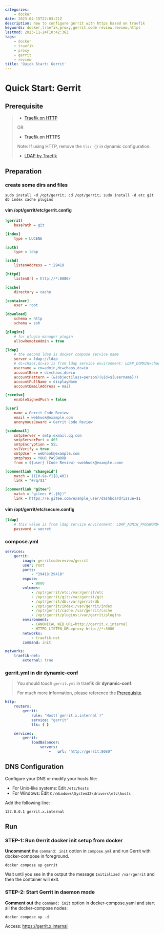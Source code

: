 ```yaml
---
categories:
    - docker
date: 2023-04-15T22:03:21Z
description: how to configure gerrit with https based on traefik
keywords: docker,traefik,proxy,gerrit,code review,review,https
lastmod: 2023-11-24T10:42:36Z
tags:
    - docker
    - traefik
    - proxy
    - gerrit
    - review
title: 'Quick Start: Gerrit'
---
```




# Quick Start: Gerrit

## Prerequisite

> - [Traefik on HTTP](https://blog.caoyu.info/quick-start-1-traefik.html)
>
> OR
>
> - [Traefik on HTTPS](https://blog.caoyu.info/quick-start-1-1-traefik-ssl.html)
>
> Note: If using HTTP, remove the `tls: {}` in dynamic configuration.
>
> - [LDAP by Traefik](https://blog.caoyu.info/quick-start-2-ldap.html)

## Preparation

### create some dirs and files

```shell
sudo install -d /opt/gerrit; cd /opt/gerrit; sudo install -d etc git db index cache plugins
```

#### vim /opt/gerrit/etc/gerrit.config

```ini
[gerrit]
	basePath = git

[index]
	type = LUCENE

[auth]
	type = ldap

[sshd]
	listenAddress = *:29418

[httpd]
	listenUrl = http://*:8080/

[cache]
	directory = cache

[container]
	user = root

[download]
	schema = http
	schema = ssh

[plugins]
	# for plugin-manager plugin
	allowRemoteAdmin = true

[ldap]
	# the second ldap is docker compose service name
	server = ldap://ldap
	# dc=chaos,dc=io is from ldap service environment: LDAP_DOMAIN=chaos.io
	username = cn=admin,dc=chaos,dc=io
	accountBase = dc=chaos,dc=io
	accountPattern = (&(objectClass=person)(uid=${username}))
	accountFullName = displayName
	accountEmailAddress = mail

[receive]
	enableSignedPush = false

[user]
	name = Gerrit Code Review
	email = webhook@example.com
	anonymousCoward = Gerrit Code Review

[sendemail]
	smtpServer = smtp.exmail.qq.com
	smtpServerPort = 465
	smtpEncryption = SSL
	sslVerify = true
	smtpUser = webhook@example.com
	smtpPass = YOUR_PASSWORD
	from = ${user} (Code Review) <webhook@example.com>

[commentlink "changeid"]
	match = (I[0-9a-f]{8,40})
	link = "#/q/$1"

[commentlink "gitee"]
	match = "gitee: #(.{6})"
	link = https://e.gitee.com/example_user/dashboard?issue=$1

```

#### vim /opt/gerrit/etc/secure.config

```ini
[ldap]
	# this value is from ldap service environment: LDAP_ADMIN_PASSWORD=secret
	password = secret

```

### compose.yml

```yaml
services:
    gerrit:
        image: gerritcodereview/gerrit
        user: root
        ports:
            - "29418:29418"
        expose:
            - 8080
        volumes:
            - /opt/gerrit/etc:/var/gerrit/etc
            - /opt/gerrit/git:/var/gerrit/git
            - /opt/gerrit/db:/var/gerrit/db
            - /opt/gerrit/index:/var/gerrit/index
            - /opt/gerrit/cache:/var/gerrit/cache
            - /opt/gerrit/plugins:/var/gerrit/plugins
        environment:
            - CANONICAL_WEB_URL=http://gerrit.x.internal
            - HTTPD_LISTEN_URL=proxy-http://*:8080
        networks:
            - traefik-net
        command: init

networks:
    traefik-net:
        external: true

```

### gerrit.yml in dir dynamic-conf

> You should touch `gerrit.yml` in traefik dir **dynamic-conf**.
>
> For much more information, please reference the [Prerequisite](#Prerequisite).

```yaml
http:
    routers:
        gerrit:
            rule: "Host(`gerrit.x.internal`)"
            service: "gerrit"
            tls: { }

    services:
        gerrit:
            loadBalancer:
                servers:
                    -   url: "http://gerrit:8080"

```

## DNS Configuration

Configure your DNS or modify your hosts file:

- For Unix-like systems: Edit `/etc/hosts`
- For Windows: Edit `C:\Windows\System32\drivers\etc\hosts`

Add the following line:

```
127.0.0.1 gerrit.x.internal
```

## Run

### STEP-1: Run Gerrit docker init setup from docker

**Uncomment** the `command: init` option in `compose.yml` and run Gerrit with docker-compose in foreground.

```shell
docker compose up gerrit
```

Wait until you see in the output the message `Initialized /var/gerrit` and then the container will exit.

### STEP-2: Start Gerrit in daemon mode

**Comment out** the `command: init` option in docker-compose.yaml and start all the docker-compose nodes:

```shell
docker compose up -d
```

Access: https://gerrit.x.internal
